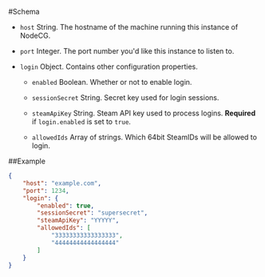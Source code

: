 #Schema
- `host` String. The hostname of the machine running this instance of NodeCG.

- `port` Integer. The port number you'd like this instance to listen to.

- `login` Object. Contains other configuration properties.

    - `enabled` Boolean. Whether or not to enable login.
    
    - `sessionSecret` String. Secret key used for login sessions.
    
    - `steamApiKey` String. Steam API key used to process logins. **Required** if `login.enabled` is set to `true`.

    - `allowedIds` Array of strings. Which 64bit SteamIDs will be allowed to login.

##Example
```json
{
    "host": "example.com",
    "port": 1234,
    "login": {
        "enabled": true,
        "sessionSecret": "supersecret",
        "steamApiKey": "YYYYY",
        "allowedIds": [
            "33333333333333333",
            "44444444444444444"
        ]
    }
}
```
